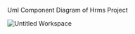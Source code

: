 Uml Component Diagram of Hrms Project

![Untitled Workspace](https://user-images.githubusercontent.com/63816274/121063758-6618ef80-c7cf-11eb-80b7-cafbe6771aec.png)
